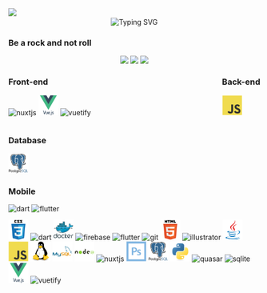 <html>
<img src="https://capsule-render.vercel.app/api?type=waving&height=140&text=Caetano%20Leal&fontAlign=30&stroke=00FF00&strokeWidth=3&fontSize=65" />

<div align="center">
<img src="https://readme-typing-svg.demolab.com?font=Fira+Code&pause=1000&center=true&vCenter=true&random=false&width=435&lines=Hey+there!+My+name+is+Caetano+Leal;I%E2%80%99m+21+years+old;I%E2%80%99m+Brazilian;And+I%E2%80%99m+a+full+stack+developer" alt="Typing SVG" /></a>
</div>

### Be a rock and not roll
<div align="center">
<img height="180em" src="https://github-readme-stats.vercel.app/api?username=CaetanoLeal&show_icons=true&theme=highcontrast"/>
<img height="180em" src="https://github-readme-stats.vercel.app/api/top-langs/?username=CaetanoLeal&layout=compact&theme=highcontrast"/>
<img src="https://github-readme-activity-graph.vercel.app/graph?username=CaetanoLeal&bg_color=00054d&color=ffffff&line=ff7300&point=ff7300&area=true&hide_border=false&height=300" />
</div>

<div style="display: flex; justify-content: space-between;">
<div>
<h3>Front-end</h3>
<p>
<img src="https://www.vectorlogo.zone/logos/nuxtjs/nuxtjs-icon.svg" alt="nuxtjs" width="40" height="40"/>
<img src="https://raw.githubusercontent.com/devicons/devicon/master/icons/vuejs/vuejs-original-wordmark.svg" alt="vuejs" width="40" height="40"/>
<img src="https://bestofjs.org/logos/vuetify.svg" alt="vuetify" width="40" height="40"/> </p> 
</div>
<div>
<h3>Back-end</h3>
<p>
<img src="https://raw.githubusercontent.com/devicons/devicon/master/icons/javascript/javascript-original.svg" alt="javascript" width="40" height="40"/>
</p>
</div>
</div>

<div>
<h3>Database</h3>
<img src="https://raw.githubusercontent.com/devicons/devicon/master/icons/postgresql/postgresql-original-wordmark.svg" alt="postgresql" width="40" height="40"/>
<h3>Mobile</h3>
<img src="https://www.vectorlogo.zone/logos/dartlang/dartlang-icon.svg" alt="dart" width="40" height="40"/>
<img src="https://www.vectorlogo.zone/logos/flutterio/flutterio-icon.svg" alt="flutter" width="40" height="40"/>
</div>

<p >
<img src="https://raw.githubusercontent.com/devicons/devicon/master/icons/css3/css3-original-wordmark.svg" alt="css3" width="40" height="40"/>
<img src="https://www.vectorlogo.zone/logos/dartlang/dartlang-icon.svg" alt="dart" width="40" height="40"/>
<img src="https://raw.githubusercontent.com/devicons/devicon/master/icons/docker/docker-original-wordmark.svg" alt="docker" width="40" height="40"/> 
<img src="https://www.vectorlogo.zone/logos/firebase/firebase-icon.svg" alt="firebase" width="40" height="40"/>
<img src="https://www.vectorlogo.zone/logos/flutterio/flutterio-icon.svg" alt="flutter" width="40" height="40"/>
<img src="https://www.vectorlogo.zone/logos/git-scm/git-scm-icon.svg" alt="git" width="40" height="40"/>
<img src="https://raw.githubusercontent.com/devicons/devicon/master/icons/html5/html5-original-wordmark.svg" alt="html5" width="40" height="40"/>
<img src="https://www.vectorlogo.zone/logos/adobe_illustrator/adobe_illustrator-icon.svg" alt="illustrator" width="40" height="40"/>
<img src="https://raw.githubusercontent.com/devicons/devicon/master/icons/java/java-original.svg" alt="java" width="40" height="40"/>
<img src="https://raw.githubusercontent.com/devicons/devicon/master/icons/javascript/javascript-original.svg" alt="javascript" width="40" height="40"/>
<img src="https://raw.githubusercontent.com/devicons/devicon/master/icons/linux/linux-original.svg" alt="linux" width="40" height="40"/>
<img src="https://raw.githubusercontent.com/devicons/devicon/master/icons/mysql/mysql-original-wordmark.svg" alt="mysql" width="40" height="40"/>
<img src="https://raw.githubusercontent.com/devicons/devicon/master/icons/nodejs/nodejs-original-wordmark.svg" alt="nodejs" width="40" height="40"/>
<img src="https://www.vectorlogo.zone/logos/nuxtjs/nuxtjs-icon.svg" alt="nuxtjs" width="40" height="40"/>
<img src="https://raw.githubusercontent.com/devicons/devicon/master/icons/photoshop/photoshop-line.svg" alt="photoshop" width="40" height="40"/> 
<img src="https://raw.githubusercontent.com/devicons/devicon/master/icons/postgresql/postgresql-original-wordmark.svg" alt="postgresql" width="40" height="40"/>
<img src="https://raw.githubusercontent.com/devicons/devicon/master/icons/python/python-original.svg" alt="python" width="40" height="40"/>
<img src="https://cdn.quasar.dev/logo/svg/quasar-logo.svg" alt="quasar" width="40" height="40"/>
<img src="https://www.vectorlogo.zone/logos/sqlite/sqlite-icon.svg" alt="sqlite" width="40" height="40"/>
<img src="https://raw.githubusercontent.com/devicons/devicon/master/icons/vuejs/vuejs-original-wordmark.svg" alt="vuejs" width="40" height="40"/>
<img src="https://bestofjs.org/logos/vuetify.svg" alt="vuetify" width="40" height="40"/> 
</p>

</html>
